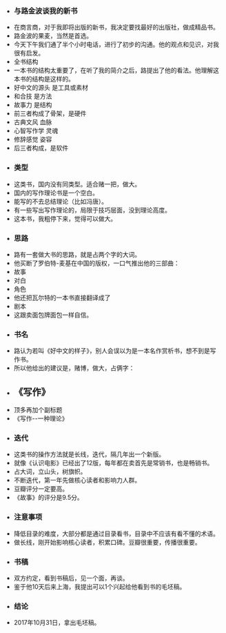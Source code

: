- ### 与路金波谈我的新书
- 在商言商，对于我即将出版的新书，我决定要找最好的出版社，做成精品书。
- 路金波的果麦，当然是首选。
- 今天下午我们通了半个小时电话，进行了初步的沟通。他的观点和见识，对我很有启发。
- 全书结构
- 一本书的结构太重要了，在听了我的简介之后，路提出了他的看法。他理解这本书的结构是这样的。
- 好中文的源头 是工具或素材
- 和合技 是方法
- 故事力  是结构
- 前三者构成了骨架，是硬件
- 古典文风 血脉
- 心智写作学 灵魂
- 修辞感觉 姿容
- 后三者构成，是软件
- ### 类型
- 这类书，国内没有同类型。适合赌一把，做大。
- 国内的写作理论书是一个空白。
- 能写的不去总结理论（比如冯唐）。
- 有一些写出写作理论的，局限于技巧层面，没到理论高度。
- 这本书，我粗停下来，觉得可以做大。
- ### 思路
- 路有一套做大书的思路，就是占两个字的大词。
- 他买断了罗伯特-麦基在中国的版权，一口气推出他的三部曲：
- 故事
- 对白
- 角色
- 他还把瓦尔特的一本书直接翻译成了
- 剧本
- 这跟卖面包牌面包一样自信。
- ### 书名
- 路认为若叫《好中文的样子》，别人会误以为是一本名作赏析书，想不到是写作书。
- 所以他给出的建议是，赌博，做大，占俩字：
- ## 《写作》
- 顶多再加个副标题
- 《写作--一种理论》
- ### 迭代
- 这类书的操作方法就是长线，迭代，隔几年出一个新版。
- 就像《认识电影》已经出了12版，每年都在卖首先是常销书，也是畅销书。
- 占大词，立山头，树旗帜。
- 不断迭代，第一年先做核心读者和影响力人群。
- 豆瓣评分一定要高。
- 《故事》的评分是9.5分。
- ### 注意事项
- 降低目录的难度，大部分都是通过目录看书，目录中不应该有看不懂的术语。
- 做长线，刚开始影响核心读者，积累口碑。豆瓣很重要，传播很重要。
- ### 书稿
- 双方约定，看到书稿后，见一个面，再谈。
- 鉴于他10天后来上海，我提出可以1个兴起给他看到书的毛坯稿。
- ### 结论
- 2017年10月31日，拿出毛坯稿。
